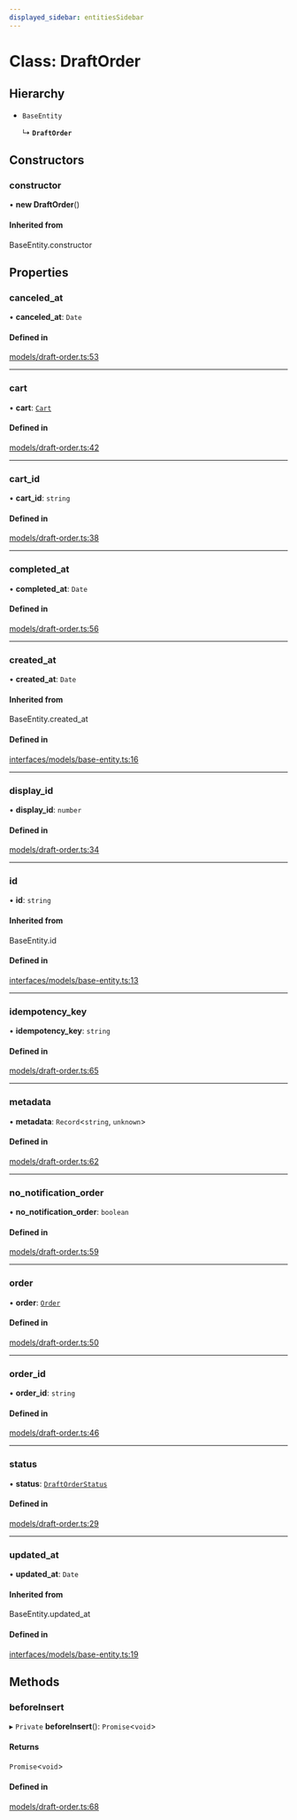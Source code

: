 ```yaml
---
displayed_sidebar: entitiesSidebar
---
```


# Class: DraftOrder

## Hierarchy

- `BaseEntity`

  ↳ **`DraftOrder`**

## Constructors

### constructor

• **new DraftOrder**()

#### Inherited from

BaseEntity.constructor

## Properties

### canceled\_at

• **canceled\_at**: `Date`

#### Defined in

[models/draft-order.ts:53](https://github.com/medusajs/medusa/blob/b38f73726/packages/medusa/src/models/draft-order.ts#L53)

___

### cart

• **cart**: [`Cart`](Cart.md)

#### Defined in

[models/draft-order.ts:42](https://github.com/medusajs/medusa/blob/b38f73726/packages/medusa/src/models/draft-order.ts#L42)

___

### cart\_id

• **cart\_id**: `string`

#### Defined in

[models/draft-order.ts:38](https://github.com/medusajs/medusa/blob/b38f73726/packages/medusa/src/models/draft-order.ts#L38)

___

### completed\_at

• **completed\_at**: `Date`

#### Defined in

[models/draft-order.ts:56](https://github.com/medusajs/medusa/blob/b38f73726/packages/medusa/src/models/draft-order.ts#L56)

___

### created\_at

• **created\_at**: `Date`

#### Inherited from

BaseEntity.created\_at

#### Defined in

[interfaces/models/base-entity.ts:16](https://github.com/medusajs/medusa/blob/b38f73726/packages/medusa/src/interfaces/models/base-entity.ts#L16)

___

### display\_id

• **display\_id**: `number`

#### Defined in

[models/draft-order.ts:34](https://github.com/medusajs/medusa/blob/b38f73726/packages/medusa/src/models/draft-order.ts#L34)

___

### id

• **id**: `string`

#### Inherited from

BaseEntity.id

#### Defined in

[interfaces/models/base-entity.ts:13](https://github.com/medusajs/medusa/blob/b38f73726/packages/medusa/src/interfaces/models/base-entity.ts#L13)

___

### idempotency\_key

• **idempotency\_key**: `string`

#### Defined in

[models/draft-order.ts:65](https://github.com/medusajs/medusa/blob/b38f73726/packages/medusa/src/models/draft-order.ts#L65)

___

### metadata

• **metadata**: `Record`<`string`, `unknown`\>

#### Defined in

[models/draft-order.ts:62](https://github.com/medusajs/medusa/blob/b38f73726/packages/medusa/src/models/draft-order.ts#L62)

___

### no\_notification\_order

• **no\_notification\_order**: `boolean`

#### Defined in

[models/draft-order.ts:59](https://github.com/medusajs/medusa/blob/b38f73726/packages/medusa/src/models/draft-order.ts#L59)

___

### order

• **order**: [`Order`](Order.md)

#### Defined in

[models/draft-order.ts:50](https://github.com/medusajs/medusa/blob/b38f73726/packages/medusa/src/models/draft-order.ts#L50)

___

### order\_id

• **order\_id**: `string`

#### Defined in

[models/draft-order.ts:46](https://github.com/medusajs/medusa/blob/b38f73726/packages/medusa/src/models/draft-order.ts#L46)

___

### status

• **status**: [`DraftOrderStatus`](../enums/DraftOrderStatus.md)

#### Defined in

[models/draft-order.ts:29](https://github.com/medusajs/medusa/blob/b38f73726/packages/medusa/src/models/draft-order.ts#L29)

___

### updated\_at

• **updated\_at**: `Date`

#### Inherited from

BaseEntity.updated\_at

#### Defined in

[interfaces/models/base-entity.ts:19](https://github.com/medusajs/medusa/blob/b38f73726/packages/medusa/src/interfaces/models/base-entity.ts#L19)

## Methods

### beforeInsert

▸ `Private` **beforeInsert**(): `Promise`<`void`\>

#### Returns

`Promise`<`void`\>

#### Defined in

[models/draft-order.ts:68](https://github.com/medusajs/medusa/blob/b38f73726/packages/medusa/src/models/draft-order.ts#L68)
